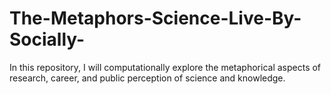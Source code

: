 # The-Metaphors-Science-Live-By-Socially-

In this repository, I will computationally explore the metaphorical aspects of research, career, and public perception of science and knowledge.


